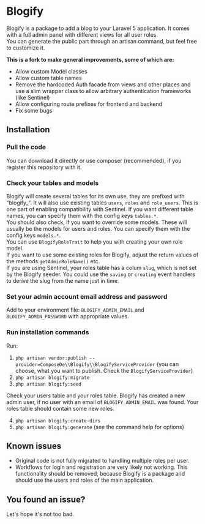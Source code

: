# Blogify

Blogify is a package to add a blog to your Laravel 5 application. It comes with a full admin panel with different views for all user roles.  
You can generate the public part through an artisan command, but feel free to customize it.

**This is a fork to make general improvements, some of which are:**

- Allow custom Model classes
- Allow custom table names
- Remove the hardcoded Auth facade from views and other places and use a slim wrapper class to allow arbitrary authentication frameworks (like Sentinel)
- Allow configuring route prefixes for frontend and backend
- Fix some bugs

## Installation
### Pull the code
You can download it directly or use composer (recommended), if you register this repository with it.

### Check your tables and models
Blogify will create several tables for its own use, they are prefixed with "blogify_". It will also use existing tables `users`, `roles` and `role_users`. This is one part of enabling compatibility with Sentinel. If you want different table names, you can specify them with the config keys `tables.*`.  
You should also check, if you want to override some models. These will usually be the models for users and roles. You can specify them with the config keys `models.*`.  
You can use `BlogifyRoleTrait` to help you with creating your own role model.  
If you want to use some existing roles for Blogify, adjust the return values of the methods `getAdminRoleName()` etc.  
If you are using Sentinel, your roles table has a colum `slug`, which is not set by the Blogify seeder. You could use the `saving` or `creating` event handlers to derive the slug from the name just in time.

### Set your admin account email address and password
Add to your environment file: `BLOGIFY_ADMIN_EMAIL` and `BLOGIFY_ADMIN_PASSWORD` with appropriate values.

### Run installation commands
Run:
1. `php artisan vendor:publish --provider=ComposeDe\\Blogify\\BlogifyServiceProvider` (you can choose, what you want to publish. Check the `BlogifyServiceProvider`)
2. `php artisan blogify:migrate`
3. `php artisan blogify:seed`

Check your users table and your roles table. Blogify has created a new admin user, if no user with an email of `BLOGIFY_ADMIN_EMAIL` was found. Your roles table should contain some new roles.

4. `php artisan blogify:create-dirs`
5. `php artisan blogify:generate` (see the command help for options)

## Known issues
- Original code is not fully migrated to handling multiple roles per user.
- Workflows for login and registration are very likely not working. This functionality should be removed, because Blogify is a package and should use the users and roles of the main application.

## You found an issue?
Let's hope it's not too bad.
